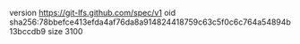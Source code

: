 version https://git-lfs.github.com/spec/v1
oid sha256:78bbefce413efda4af76da8a914824418759c63c5f0c6c764a54894b13bccdb9
size 3100

